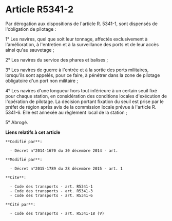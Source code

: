 # Article R5341-2

Par dérogation aux dispositions de l'article R. 5341-1, sont dispensés de l'obligation de pilotage : 

1° Les navires, quel que soit leur tonnage, affectés exclusivement à l'amélioration, à l'entretien et à la surveillance des
ports et de leur accès ainsi qu'au sauvetage ; 

2° Les navires du service des phares et balises ; 

3° Les navires de guerre à l'entrée et à la sortie des ports militaires, lorsqu'ils sont appelés, pour ce faire, à pénétrer
dans la zone de pilotage obligatoire d'un port non militaire ; 

4° Les navires d'une longueur hors tout inférieure à un certain seuil fixé pour chaque station, en considération des
conditions locales d'exécution de l'opération de pilotage. La décision portant fixation du seuil est prise par le préfet de
région après avis de la commission locale prévue à l'article R. 5341-6. Elle est annexée au règlement local de la station ; 

5° Abrogé.

**Liens relatifs à cet article**

	**Codifié par**:

	  - Décret n°2014-1670 du 30 décembre 2014 - art.

	**Modifié par**:

	  - Décret n°2015-1789 du 28 décembre 2015 - art. 1

	**Cite**:

	  - Code des transports - art. R5341-1
	  - Code des transports - art. R5341-3
	  - Code des transports - art. R5341-6

	**Cité par**:

	  - Code des transports - art. R5341-18 (V)
